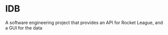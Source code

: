 # IDB
A software engineering project that provides an API for Rocket League, and a GUI for the data
